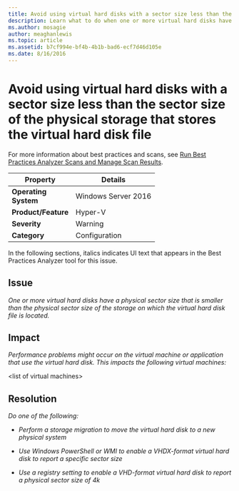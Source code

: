 ```yaml
---
title: Avoid using virtual hard disks with a sector size less than the sector size of the physical storage that stores the virtual hard disk file
description: Learn what to do when one or more virtual hard disks have a physical sector size that is smaller than the physical sector size of the storage on which the virtual hard disk file is located.
ms.author: mosagie
author: meaghanlewis
ms.topic: article
ms.assetid: b7cf994e-bf4b-4b1b-bad6-ecf7d46d105e
ms.date: 8/16/2016
---
```

# Avoid using virtual hard disks with a sector size less than the sector size of the physical storage that stores the virtual hard disk file

For more information about best practices and scans, see [Run Best Practices Analyzer Scans and Manage Scan Results](/previous-versions/windows/it-pro/windows-server-2012-R2-and-2012/hh831400(v=ws.11)).

|Property|Details|
|-|-|
|**Operating** <br />**System**|Windows Server 2016|
|**Product/Feature**|Hyper-V|
|**Severity**|Warning|
|**Category**|Configuration|

In the following sections, italics indicates UI text that appears in the Best Practices Analyzer tool for this issue.

## **Issue**
*One or more virtual hard disks have a physical sector size that is smaller than the physical sector size of the storage on which the virtual hard disk file is located.*

## **Impact**
*Performance problems might occur on the virtual machine or application that use the virtual hard disk. This impacts the following virtual machines:*

\<list of virtual machines>

## **Resolution**
*Do one of the following:*

-   *Perform a storage migration to move the virtual hard disk to a new physical system*

-   *Use Windows PowerShell or WMI to enable a VHDX-format virtual hard disk to report a specific sector size*

-   *Use a registry setting to enable a VHD-format virtual hard disk to report a physical sector size of 4k*
